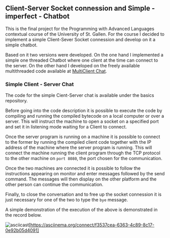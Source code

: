 ## Client-Server Socket connession and Simple - imperfect - Chatbot

This is the final project for the Programming with Advanced Languages contextual course of the University of St. Gallen. For the course
I decided to implement a simple Client-Sever Socket connession and develop on it a simple chatbot.

Based on it two versions were developed. On the one hand I implemented a simple one threaded Chatbot where one client at the time
can connect to the server. On the other hand I developed on the freely available multithreaded code available at [MultiClient Chat](https://github.com/rbaron/multichat).

### Simple Client - Server Chat

The code for the simple Cient-Server chat is available under the basics repository.

Before going into the code description it is possible to execute the code by compiling and running the compiled bytecode on a local computer or over
a server. This will instruct the machine to open a socket on a specified port and set it in listening mode waiting for a Client to connect.

Once the server program is running on a machine it is possible to connect to the former by running the compiled client code together with the IP
address of the machine where the server program is running. This will connect the machine running the client program through the TCP protocol
to the other machine on ```port 8080```, the port chosen for the communication.

Once the two machines are connected it is possible to follow the instructions appearing on monitor and enter messages followed by the send command.
The messages will then display on the other platform and the other person can continue the communication.

Finally, to close the conversation and to free up the socket connession it is just necessary for one of the two to type the ```bye``` message.

A simple demonstration of the execution of the above is demonstrated in the record below.

![asciicast](https://asciinema.org/connect/f3537cea-6363-4c89-8c17-0e92b05d4091.png)[https://asciinema.org/connect/f3537cea-6363-4c89-8c17-0e92b05d4091]



